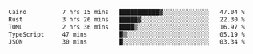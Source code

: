 <!--START_SECTION:waka-->

```txt
Cairo          7 hrs 15 mins   ███████████▓░░░░░░░░░░░░░   47.04 %
Rust           3 hrs 26 mins   █████▓░░░░░░░░░░░░░░░░░░░   22.30 %
TOML           2 hrs 36 mins   ████▒░░░░░░░░░░░░░░░░░░░░   16.97 %
TypeScript     47 mins         █▒░░░░░░░░░░░░░░░░░░░░░░░   05.19 %
JSON           30 mins         █░░░░░░░░░░░░░░░░░░░░░░░░   03.34 %
```

<!--END_SECTION:waka-->
